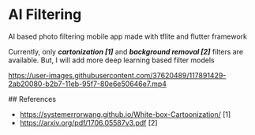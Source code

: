 # AI Filtering

AI based photo filtering mobile app made with tflite and flutter framework

Currently, only ***cartonization [1]*** and ***background removal [2]*** filters are available. But, I will add more deep learning based filter models

https://user-images.githubusercontent.com/37620489/117891429-2ab20080-b2b7-11eb-95f7-80e6e50646e7.mp4






## References

- https://systemerrorwang.github.io/White-box-Cartoonization/ [1]
- https://arxiv.org/pdf/1706.05587v3.pdf [2]
